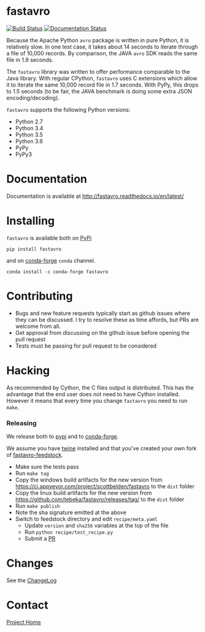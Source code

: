 # fastavro
[![Build Status](https://travis-ci.org/tebeka/fastavro.svg?branch=master)](https://travis-ci.org/tebeka/fastavro)
[![Documentation Status](https://readthedocs.org/projects/fastavro/badge/?version=latest)](http://fastavro.readthedocs.io/en/latest/?badge=latest)



Because the Apache Python `avro` package is written in pure Python, it is
relatively slow. In one test case, it takes about 14 seconds to iterate through
a file of 10,000 records. By comparison, the JAVA `avro` SDK reads the same file in
1.9 seconds.

The `fastavro` library was written to offer performance comparable to the Java
library. With regular CPython, `fastavro` uses C extensions which allow it to
iterate the same 10,000 record file in 1.7 seconds. With PyPy, this drops to 1.5
seconds (to be fair, the JAVA benchmark is doing some extra JSON
encoding/decoding).

`fastavro` supports the following Python versions:

* Python 2.7
* Python 3.4
* Python 3.5
* Python 3.6
* PyPy
* PyPy3

[Cython]: http://cython.org/

# Documentation

Documentation is available at http://fastavro.readthedocs.io/en/latest/

# Installing
`fastavro` is available both on [PyPi](http://pypi.python.org/pypi)

    pip install fastavro

and on [conda-forge](https://conda-forge.github.io) `conda` channel.

    conda install -c conda-forge fastavro

# Contributing 

* Bugs and new feature requests typically start as github issues where they can be discussed. I try to resolve these as time affords, but PRs are welcome from all.
* Get approval from discussing on the github issue before opening the pull request
* Tests must be passing for pull request to be considered

# Hacking

As recommended by Cython, the C files output is distributed. This has the
advantage that the end user does not need to have Cython installed. However it
means that every time you change `fastavro` you need to run
`make`.

### Releasing

We release both to [pypi][pypi] and to [conda-forge][conda-forge].

We assume you have [twine][twine] installed and that you've created your own
fork of [fastavro-feedstock][feedstock].

* Make sure the tests pass
* Run `make tag`
* Copy the windows build artifacts for the new version from
  https://ci.appveyor.com/project/scottbelden/fastavro to the `dist` folder
* Copy the linux build artifacts for the new version from
  https://github.com/tebeka/fastavro/releases/tag/ to the `dist` folder
* Run `make publish`
* Note the sha signature emitted at the above
* Switch to feedstock directory and edit `recipe/meta.yaml`
    - Update `version` and `sha256` variables at the top of the file
    - Run `python recipe/test_recipe.py`
    - Submit a [PR][pr]

[conda-forge]: https://conda-forge.org/
[feedstock]: https://github.com/conda-forge/fastavro-feedstock
[pr]: https://conda-forge.org/#update_recipe
[pypi]: https://pypi.python.org/pypi
[twine]: https://pypi.python.org/pypi/twine


# Changes

See the [ChangeLog]

[ChangeLog]: https://github.com/tebeka/fastavro/blob/master/ChangeLog

# Contact

[Project Home](https://github.com/tebeka/fastavro)
